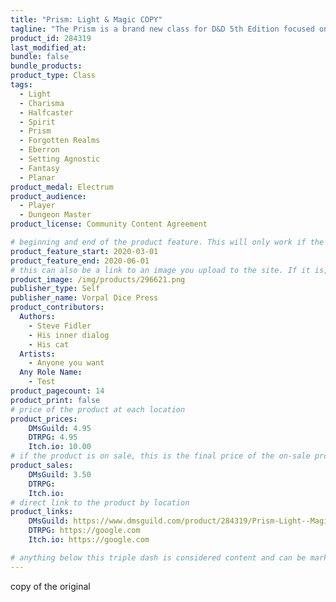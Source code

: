 ```yaml
---
title: "Prism: Light & Magic COPY"
tagline: "The Prism is a brand new class for D&D 5th Edition focused on the manipulation of light, energy, and emotions."
product_id: 284319
last_modified_at:
bundle: false
bundle_products:
product_type: Class
tags:
  - Light
  - Charisma
  - Halfcaster
  - Spirit
  - Prism
  - Forgotten Realms
  - Eberron
  - Setting Agnostic
  - Fantasy
  - Planar
product_medal: Electrum
product_audience:
  - Player
  - Dungeon Master
product_license: Community Content Agreement

# beginning and end of the product feature. This will only work if the site is updated within several weeks of when the feature is supposed to happen. Making a new post counts as updating.
product_feature_start: 2020-03-01
product_feature_end: 2020-06-01
# this can also be a link to an image you upload to the site. If it is, it must start with a "/" or be a full link
product_image: /img/products/296621.png
publisher_type: Self
publisher_name: Vorpal Dice Press
product_contributors:
  Authors:
    - Steve Fidler
    - His inner dialog
    - His cat
  Artists:
    - Anyone you want
  Any Role Name:
    - Test
product_pagecount: 14
product_print: false
# price of the product at each location
product_prices:
    DMsGuild: 4.95
    DTRPG: 4.95
    Itch.io: 10.00
# if the product is on sale, this is the final price of the on-sale product for each location that it is on sale. The sales % will be calculated and displayed based on the difference between product_prices and product_sales
product_sales:
    DMsGuild: 3.50
    DTRPG:
    Itch.io:
# direct link to the product by location
product_links:
    DMsGuild: https://www.dmsguild.com/product/284319/Prism-Light--Magic?affiliate_id=1713687
    DTRPG: https://google.com
    Itch.io: https://google.com

# anything below this triple dash is considered content and can be markup or html. It should be fully HTML compatible as long as your tags are formatted correctly.
---
```


copy of the original
